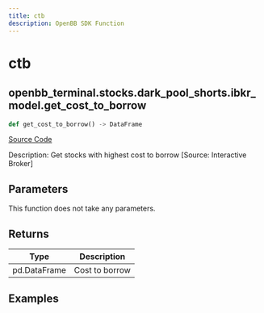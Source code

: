 ```yaml
---
title: ctb
description: OpenBB SDK Function
---
```


# ctb

## openbb_terminal.stocks.dark_pool_shorts.ibkr_model.get_cost_to_borrow

```python title='openbb_terminal/stocks/dark_pool_shorts/ibkr_model.py'
def get_cost_to_borrow() -> DataFrame
```
[Source Code](https://github.com/OpenBB-finance/OpenBBTerminal/tree/main/openbb_terminal/stocks/dark_pool_shorts/ibkr_model.py#L16)

Description: Get stocks with highest cost to borrow [Source: Interactive Broker]

## Parameters

This function does not take any parameters.

## Returns

| Type | Description |
| ---- | ----------- |
| pd.DataFrame | Cost to borrow |

## Examples


